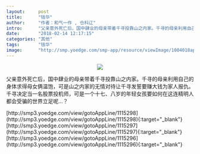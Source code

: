 ```yaml
---
layout:     post
title:      "钱华"
author:     "作者：和气一作 , 仓科辽"
intro:      "父亲意外死亡后，国中肆业的母亲带着千寻投靠山之内家。千寻的母亲利用自己的身体求得母女俩温饱，可是山之内家的无情对待让千寻发誓要赚大钱为家人报仇。千寻决定当一名股票投机师，可是一个十七、八岁的年轻女孩要如何在这连精明人都会受骗的世界立足呢…？"
date:       "2018-02-14 12:17:15"
categories: "其他"
tags:       "钱华"
image:      "http://smp.yoedge.com/smp-app/resource/viewImage/1004018appline.png"
---
```

<div style="text-align: center">
<p><img src="http://smp.yoedge.com/smp-app/resource/viewImage/1004018appline.png"/></p>
</div>
<p class="post-meta">
<span>父亲意外死亡后，国中肆业的母亲带着千寻投靠山之内家。千寻的母亲利用自己的身体求得母女俩温饱，可是山之内家的无情对待让千寻发誓要赚大钱为家人报仇。千寻决定当一名股票投机师，可是一个十七、八岁的年轻女孩要如何在这连精明人都会受骗的世界立足呢…？</span>
</p>
[http://smp3.yoedge.com/view/gotoAppLine/1115298](http://smp3.yoedge.com/view/gotoAppLine/1115298){:target="_blank"}
[http://smp3.yoedge.com/view/gotoAppLine/1115297](http://smp3.yoedge.com/view/gotoAppLine/1115297){:target="_blank"}
[http://smp3.yoedge.com/view/gotoAppLine/1115296](http://smp3.yoedge.com/view/gotoAppLine/1115296){:target="_blank"}


